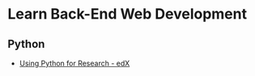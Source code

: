 # Learn Back-End Web Development


## Python
* [Using Python for Research - edX](https://www.edx.org/course/using-python-research-harvardx-ph526x)